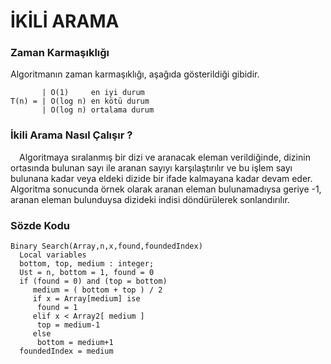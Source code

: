 # İKİLİ ARAMA

### Zaman Karmaşıklığı

Algoritmanın zaman karmaşıklığı, aşağıda gösterildiği gibidir.

           | O(1)     en iyi durum
    T(n) = | O(log n) en kötü durum
           | O(log n) ortalama durum

### İkili Arama Nasıl Çalışır ?

&emsp;Algoritmaya sıralanmış bir dizi ve aranacak eleman verildiğinde, dizinin ortasında bulunan sayı ile aranan sayıyı karşılaştırılır ve bu işlem sayı bulunana kadar veya eldeki dizide bir ifade kalmayana kadar devam eder. Algoritma sonucunda örnek olarak aranan eleman bulunamadıysa geriye -1, aranan eleman bulunduysa dizideki indisi döndürülerek sonlandırılır.

### Sözde Kodu

    Binary Search(Array,n,x,found,foundedIndex)
      Local variables
      bottom, top, medium : integer;
      Ust = n, bottom = 1, found = 0
      if (found = 0) and (top = bottom)
         medium = ( bottom + top ) / 2 
         if x = Array[medium] ise
          found = 1
         elif x < Array2[ medium ]
          top = medium-1
         else
          bottom = medium+1
      foundedIndex = medium
